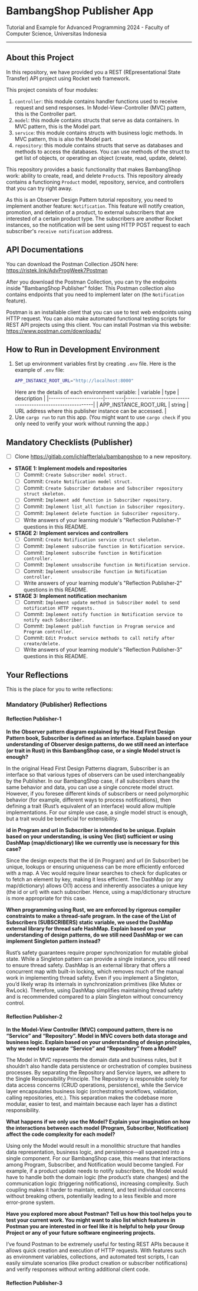 # BambangShop Publisher App
Tutorial and Example for Advanced Programming 2024 - Faculty of Computer Science, Universitas Indonesia

---

## About this Project
In this repository, we have provided you a REST (REpresentational State Transfer) API project using Rocket web framework.

This project consists of four modules:
1.  `controller`: this module contains handler functions used to receive request and send responses.
    In Model-View-Controller (MVC) pattern, this is the Controller part.
2.  `model`: this module contains structs that serve as data containers.
    In MVC pattern, this is the Model part.
3.  `service`: this module contains structs with business logic methods.
    In MVC pattern, this is also the Model part.
4.  `repository`: this module contains structs that serve as databases and methods to access the databases.
    You can use methods of the struct to get list of objects, or operating an object (create, read, update, delete).

This repository provides a basic functionality that makes BambangShop work: ability to create, read, and delete `Product`s.
This repository already contains a functioning `Product` model, repository, service, and controllers that you can try right away.

As this is an Observer Design Pattern tutorial repository, you need to implement another feature: `Notification`.
This feature will notify creation, promotion, and deletion of a product, to external subscribers that are interested of a certain product type.
The subscribers are another Rocket instances, so the notification will be sent using HTTP POST request to each subscriber's `receive notification` address.

## API Documentations

You can download the Postman Collection JSON here: https://ristek.link/AdvProgWeek7Postman

After you download the Postman Collection, you can try the endpoints inside "BambangShop Publisher" folder.
This Postman collection also contains endpoints that you need to implement later on (the `Notification` feature).

Postman is an installable client that you can use to test web endpoints using HTTP request.
You can also make automated functional testing scripts for REST API projects using this client.
You can install Postman via this website: https://www.postman.com/downloads/

## How to Run in Development Environment
1.  Set up environment variables first by creating `.env` file.
    Here is the example of `.env` file:
    ```bash
    APP_INSTANCE_ROOT_URL="http://localhost:8000"
    ```
    Here are the details of each environment variable:
    | variable              | type   | description                                                |
    |-----------------------|--------|------------------------------------------------------------|
    | APP_INSTANCE_ROOT_URL | string | URL address where this publisher instance can be accessed. |
2.  Use `cargo run` to run this app.
    (You might want to use `cargo check` if you only need to verify your work without running the app.)

## Mandatory Checklists (Publisher)
-   [ ] Clone https://gitlab.com/ichlaffterlalu/bambangshop to a new repository.
-   **STAGE 1: Implement models and repositories**
    -   [ ] Commit: `Create Subscriber model struct.`
    -   [ ] Commit: `Create Notification model struct.`
    -   [ ] Commit: `Create Subscriber database and Subscriber repository struct skeleton.`
    -   [ ] Commit: `Implement add function in Subscriber repository.`
    -   [ ] Commit: `Implement list_all function in Subscriber repository.`
    -   [ ] Commit: `Implement delete function in Subscriber repository.`
    -   [ ] Write answers of your learning module's "Reflection Publisher-1" questions in this README.
-   **STAGE 2: Implement services and controllers**
    -   [ ] Commit: `Create Notification service struct skeleton.`
    -   [ ] Commit: `Implement subscribe function in Notification service.`
    -   [ ] Commit: `Implement subscribe function in Notification controller.`
    -   [ ] Commit: `Implement unsubscribe function in Notification service.`
    -   [ ] Commit: `Implement unsubscribe function in Notification controller.`
    -   [ ] Write answers of your learning module's "Reflection Publisher-2" questions in this README.
-   **STAGE 3: Implement notification mechanism**
    -   [ ] Commit: `Implement update method in Subscriber model to send notification HTTP requests.`
    -   [ ] Commit: `Implement notify function in Notification service to notify each Subscriber.`
    -   [ ] Commit: `Implement publish function in Program service and Program controller.`
    -   [ ] Commit: `Edit Product service methods to call notify after create/delete.`
    -   [ ] Write answers of your learning module's "Reflection Publisher-3" questions in this README.

## Your Reflections
This is the place for you to write reflections:

### Mandatory (Publisher) Reflections

#### Reflection Publisher-1

**In the Observer pattern diagram explained by the Head First Design Pattern book, Subscriber is defined as an interface. Explain based on your understanding of Observer design patterns, do we still need an interface (or trait in Rust) in this BambangShop case, or a single Model struct is enough?**

In the original Head First Design Patterns diagram, Subscriber is an interface so that various types of observers can be used interchangeably by the Publisher. In our BambangShop case, if all subscribers share the same behavior and data, you can use a single concrete model struct. However, if you foresee different kinds of subscribers or need polymorphic behavior (for example, different ways to process notifications), then defining a trait (Rust’s equivalent of an interface) would allow multiple implementations. For our simple use case, a single model struct is enough, but a trait would be beneficial for extensibility.

**id in Program and url in Subscriber is intended to be unique. Explain based on your understanding, is using Vec (list) sufficient or using DashMap (map/dictionary) like we currently use is necessary for this case?**

Since the design expects that the id (in Program) and url (in Subscriber) be unique, lookups or ensuring uniqueness can be more efficiently enforced with a map. A Vec would require linear searches to check for duplicates or to fetch an element by key, making it less efficient. The DashMap (or any map/dictionary) allows O(1) access and inherently associates a unique key (the id or url) with each subscriber. Hence, using a map/dictionary structure is more appropriate for this case.

**When programming using Rust, we are enforced by rigorous compiler constraints to make a thread-safe program. In the case of the List of Subscribers (SUBSCRIBERS) static variable, we used the DashMap external library for thread safe HashMap. Explain based on your understanding of design patterns, do we still need DashMap or we can implement Singleton pattern instead?**

Rust’s safety guarantees require proper synchronization for mutable global state. While a Singleton pattern can provide a single instance, you still need to ensure thread safety. DashMap is an external library that offers a concurrent map with built-in locking, which removes much of the manual work in implementing thread safety. Even if you implement a Singleton, you’d likely wrap its internals in synchronization primitives (like Mutex or RwLock). Therefore, using DashMap simplifies maintaining thread safety and is recommended compared to a plain Singleton without concurrency control.

#### Reflection Publisher-2

**In the Model-View Controller (MVC) compound pattern, there is no “Service” and “Repository”. Model in MVC covers both data storage and business logic. Explain based on your understanding of design principles, why we need to separate “Service” and “Repository” from a Model?**

The Model in MVC represents the domain data and business rules, but it shouldn’t also handle data persistence or orchestration of complex business processes. By separating the Repository and Service layers, we adhere to the Single Responsibility Principle. The Repository is responsible solely for data access concerns (CRUD operations, persistence), while the Service layer encapsulates business logic (orchestrating workflows, validation, calling repositories, etc.). This separation makes the codebase more modular, easier to test, and maintain because each layer has a distinct responsibility.

**What happens if we only use the Model? Explain your imagination on how the interactions between each model (Program, Subscriber, Notification) affect the code complexity for each model?**

Using only the Model would result in a monolithic structure that handles data representation, business logic, and persistence—all squeezed into a single component. For our BambangShop case, this means that interactions among Program, Subscriber, and Notification would become tangled. For example, if a product update needs to notify subscribers, the Model would have to handle both the domain logic (the product’s state changes) and the communication logic (triggering notifications), increasing complexity. Such coupling makes it harder to maintain, extend, and test individual concerns without breaking others, potentially leading to a less flexible and more error-prone system.

**Have you explored more about Postman? Tell us how this tool helps you to test your current work. You might want to also list which features in Postman you are interested in or feel like it is helpful to help your Group Project or any of your future software engineering projects.**

I’ve found Postman to be extremely useful for testing REST APIs because it allows quick creation and execution of HTTP requests. With features such as environment variables, collections, and automated test scripts, I can easily simulate scenarios (like product creation or subscriber notifications) and verify responses without writing additional client code. 

#### Reflection Publisher-3
